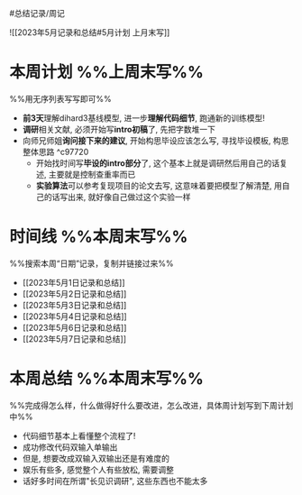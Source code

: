 #总结记录/周记 

![[2023年5月记录和总结#5月计划 上月末写]]

# 本周计划 %%上周末写%%

%%用无序列表写写即可%%
- **前3天**理解dihard3基线模型, 进一步**理解代码细节**, 跑通新的训练模型!
- **调研**相关文献, 必须开始写**intro初稿**了, 先把字数堆一下
- 向师兄师姐**询问接下来的建议**, 开始构思毕设应该怎么写, 寻找毕设模板, 构思整体思路 ^c97720
	- 开始找时间写**毕设的intro部分**了, 这个基本上就是调研然后用自己的话复述, 主要就是控制查重率而已
	- **实验算法**可以参考复现项目的论文去写, 这意味着要把模型了解清楚, 用自己的话写出来, 就好像自己做过这个实验一样

# 时间线 %%本周末写%%
%%搜索本周“日期”记录，复制并链接过来%%
- [[2023年5月1日记录和总结]]
- [[2023年5月2日记录和总结]]
- [[2023年5月3日记录和总结]]
- [[2023年5月4日记录和总结]]
- [[2023年5月6日记录和总结]]
- [[2023年5月7日记录和总结]]


# 本周总结 %%本周末写%%
%%完成得怎么样，什么做得好什么要改进，怎么改进，具体周计划写到下周计划中%%
- 代码细节基本上看懂整个流程了!
- 成功修改代码双输入单输出
- 但是, 想要改成双输入双输出还是有难度的
- 娱乐有些多, 感觉整个人有些放松, 需要调整
- 话好多时间在所谓"长见识调研", 这些东西也不能太多